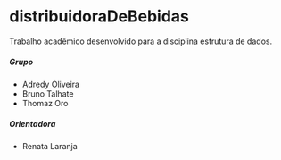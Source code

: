 # distribuidoraDeBebidas
Trabalho acadêmico desenvolvido para a disciplina estrutura de dados.

##### Grupo
* Adredy Oliveira
* Bruno Talhate
* Thomaz Oro

##### Orientadora
* Renata Laranja

